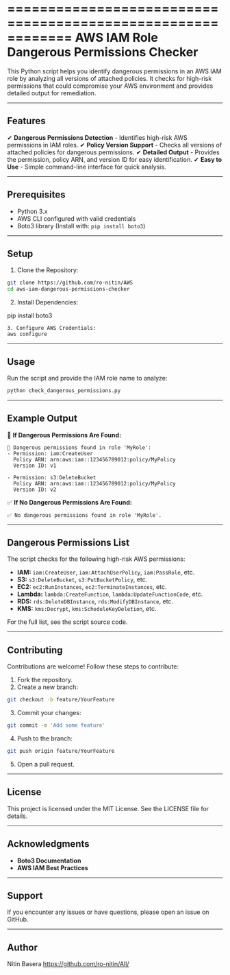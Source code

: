============================================================
 AWS IAM Role Dangerous Permissions Checker
============================================================

This Python script helps you identify dangerous permissions in an AWS IAM role by analyzing all versions of attached policies. It checks for high-risk permissions that could compromise your AWS environment and provides detailed output for remediation.

------------------------------------------------------------
 Features
------------------------------------------------------------
✔ **Dangerous Permissions Detection** - Identifies high-risk AWS permissions in IAM roles.
✔ **Policy Version Support** - Checks all versions of attached policies for dangerous permissions.
✔ **Detailed Output** - Provides the permission, policy ARN, and version ID for easy identification.
✔ **Easy to Use** - Simple command-line interface for quick analysis.

------------------------------------------------------------
 Prerequisites
------------------------------------------------------------
- Python 3.x
- AWS CLI configured with valid credentials
- Boto3 library (Install with: `pip install boto3`)

------------------------------------------------------------
 Setup
------------------------------------------------------------
1. Clone the Repository:
```bash
git clone https://github.com/ro-nitin/AWS
cd aws-iam-dangerous-permissions-checker
```
2. Install Dependencies:

pip install boto3
```
3. Configure AWS Credentials:
aws configure
```

------------------------------------------------------------
 Usage
------------------------------------------------------------
Run the script and provide the IAM role name to analyze:
```bash
python check_dangerous_permissions.py
```

------------------------------------------------------------
 Example Output
------------------------------------------------------------
🚨 **If Dangerous Permissions Are Found:**
```
🚨 Dangerous permissions found in role 'MyRole':
- Permission: iam:CreateUser
  Policy ARN: arn:aws:iam::123456789012:policy/MyPolicy
  Version ID: v1

- Permission: s3:DeleteBucket
  Policy ARN: arn:aws:iam::123456789012:policy/MyPolicy
  Version ID: v2
```
✅ **If No Dangerous Permissions Are Found:**
```
✅ No dangerous permissions found in role 'MyRole'.
```

------------------------------------------------------------
 Dangerous Permissions List
------------------------------------------------------------
The script checks for the following high-risk AWS permissions:

- **IAM:** `iam:CreateUser`, `iam:AttachUserPolicy`, `iam:PassRole`, etc.
- **S3:** `s3:DeleteBucket`, `s3:PutBucketPolicy`, etc.
- **EC2:** `ec2:RunInstances`, `ec2:TerminateInstances`, etc.
- **Lambda:** `lambda:CreateFunction`, `lambda:UpdateFunctionCode`, etc.
- **RDS:** `rds:DeleteDBInstance`, `rds:ModifyDBInstance`, etc.
- **KMS:** `kms:Decrypt`, `kms:ScheduleKeyDeletion`, etc.

For the full list, see the script source code.

------------------------------------------------------------
 Contributing
------------------------------------------------------------
Contributions are welcome! Follow these steps to contribute:

1. Fork the repository.
2. Create a new branch:
```bash
git checkout -b feature/YourFeature
```
3. Commit your changes:
```bash
git commit -m 'Add some feature'
```
4. Push to the branch:
```bash
git push origin feature/YourFeature
```
5. Open a pull request.

------------------------------------------------------------
 License
------------------------------------------------------------
This project is licensed under the MIT License. See the LICENSE file for details.

------------------------------------------------------------
 Acknowledgments
------------------------------------------------------------
- **Boto3 Documentation**
- **AWS IAM Best Practices**

------------------------------------------------------------
 Support
------------------------------------------------------------
If you encounter any issues or have questions, please open an issue on GitHub.

------------------------------------------------------------
 Author
------------------------------------------------------------
Nitin Basera
https://github.com/ro-nitin/All/

